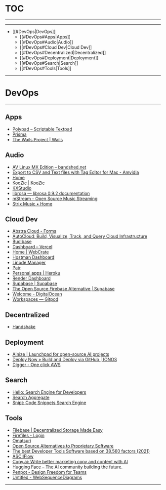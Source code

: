 # TOC
---
---

- [[#DevOps|DevOps]]
	- [[#DevOps#Apps|Apps]]
	- [[#DevOps#Audio|Audio]]
	- [[#DevOps#Cloud Dev|Cloud Dev]]
	- [[#DevOps#Decentralized|Decentralized]]
	- [[#DevOps#Deployment|Deployment]]
	- [[#DevOps#Search|Search]]
	- [[#DevOps#Tools|Tools]]

---

# DevOps

---

## Apps
- [Polypad – Scriptable Textpad](https://polypad.io/?ref=freeStuffDev)
- [Prisma](https://www.prisma.io/)
- [The Wails Project | Wails](https://wails.io/)
## Audio
- [AV Linux MX Edition – bandshed.net](http://www.bandshed.net/avlinux)
- [Export to CSV and Text files with Tag Editor for Mac - Amvidia](https://amvidia.com/guides/music-organising/export-to-csv-text-files)
- [Home](https://www.serviio.org/)
- [KooZic | KooZic](https://koozic.net/)
- [KXStudio](https://kx.studio/)
- [librosa — librosa 0.9.2 documentation](https://librosa.org/doc/latest/index.html)
- [mStream - Open Source Music Streaming](https://mstream.io/)
- [Strix Music • Home](https://www.strixmusic.com/)
## Cloud Dev
- [Abstra Cloud - Forms](https://console.abstracloud.com/workspaces/75a5da68-4042-498d-8568-7bfdeee6b629/forms)
- [AutoCloud: Build, Visualize, Track, and Query Cloud Infrastructure](https://www.autocloud.io/?ref=producthunt)
- [Budibase](https://projdev.budibase.app/builder/portal/apps)
- [Dashboard – Vercel](https://vercel.com/dashboard)
- [Home | WebCrate](https://deta.space/login?redirect_uri=https%3A%2F%2Fdeta.space%2Fauth%3Fredirect_uri%3Dhttps%253A%252F%252Fwebcrate.whoisdsmith.deta.app%252F)
- [Hostman Dashboard](https://dashboard.hostman.com/)
- [Linode Manager](https://cloud.linode.com/)
- [Patr](https://patr.cloud/?ref=producthunt)
- [Personal apps | Heroku](https://dashboard.heroku.com/apps)
- [Render Dashboard](https://dashboard.render.com/)
- [Supabase | Supabase](https://app.supabase.com/)
- [The Open Source Firebase Alternative | Supabase](https://supabase.com/)
- [Welcome - DigitalOcean](https://cloud.digitalocean.com/welcome?i=fe2dc7)
- [Workspaces — Gitpod](https://gitpod.io/workspaces)
## Decentralized
- [Handshake](https://handshake.org/)
## Deployment
- [Ainize | Launchpad for open-source AI projects](https://ainize.ai/)
- [Deploy Now » Build and Deploy via GitHub | IONOS](https://www.ionos.com/hosting/deploy-now?ref=producthunt)
- [Digger - One click AWS](https://digger.dev/)
## Search
- [Hello: Search Engine for Developers](https://beta.sayhello.so/?ref=producthunt)
- [Search Aggregate](https://searchaggregate.com/)
- [Snipt: Code Snippets Search Engine](https://www.snipt.dev/)
## Tools
- [Filebase | Decentralized Storage Made Easy](https://filebase.com/?ref=freeStuffDev)
- [Firefiles - Login](https://usefirefiles.vercel.app/login)
- [Omatsuri](https://omatsuri.app/)
- [Open Source Alternatives to Proprietary Software](https://www.opensourcealternative.to/)
- [The best Developer Tools Software based on 38,560 factors (2021)](https://www.saashub.com/best-developer-tools-software)
- [ASCIIFlow](https://asciiflow.com/#/)
- [Copy.ai: Write better marketing copy and content with AI](https://www.copy.ai/)
- [Hugging Face – The AI community building the future.](https://huggingface.co/)
- [Penpot - Design Freedom for Teams](https://penpot.app/)
- [Untitled - WebSequenceDiagrams](https://www.websequencediagrams.com/)
---